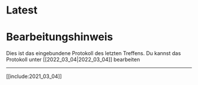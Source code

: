 # Latest

# Bearbeitungshinweis
Dies ist das eingebundene Protokoll des letzten Treffens.
Du kannst das Protokoll unter [[2022_03_04|2022_03_04]] bearbeiten

---

[[include:2021_03_04]]
    